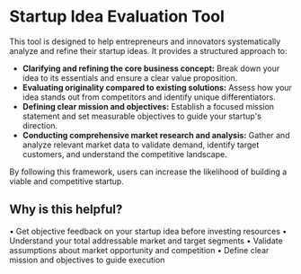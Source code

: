 # Startup Idea Evaluation Tool

This tool is designed to help entrepreneurs and innovators systematically analyze and refine their startup ideas. It provides a structured approach to:

- **Clarifying and refining the core business concept:** Break down your idea to its essentials and ensure a clear value proposition.
- **Evaluating originality compared to existing solutions:** Assess how your idea stands out from competitors and identify unique differentiators.
- **Defining clear mission and objectives:** Establish a focused mission statement and set measurable objectives to guide your startup's direction.
- **Conducting comprehensive market research and analysis:** Gather and analyze relevant market data to validate demand, identify target customers, and understand the competitive landscape.

By following this framework, users can increase the likelihood of building a viable and competitive startup.

## Why is this helpful?
• Get objective feedback on your startup idea before investing resources • Understand your total addressable market and target segments • Validate assumptions about market opportunity and competition • Define clear mission and objectives to guide execution